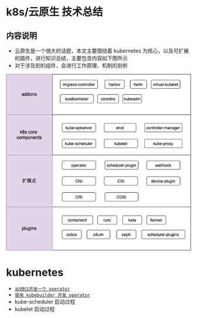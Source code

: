 # k8s/云原生 技术总结
## 内容说明
* 云原生是一个很大的话题，本文主要围绕着 kubernetes 为核心，以及可扩展的插件，进行知识总结，主要包含内容如下图所示
* 对于涉及到的组件，会进行工作原理、机制的剖析

![k8s-stack](pics/k8s技术栈.png)

# kubernetes
- [`从0到1开发一个 operator`](kubernetes/从0到1开发一个operator.md)
- [`使用 kubebuilder 开发 operator`](kubernetes/使用kubebuilder开发一个operator.md)
- kube-scheduler 启动过程
- kubelet 启动过程